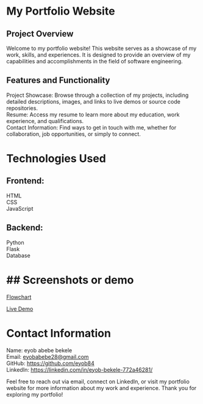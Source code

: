 <h1>My Portfolio Website</h1>

<h2>Project Overview</h2>
Welcome to my portfolio website! This website serves as a showcase of my work, skills, and experiences. It is designed to provide an overview of my capabilities and accomplishments in the field of software engineering.

<h2>Features and Functionality</h2>
Project Showcase: Browse through a collection of my projects, including detailed descriptions, images, and links to live demos or source code repositories.</br>
Resume: Access my resume to learn more about my education, work experience, and qualifications.</br>
Contact Information: Find ways to get in touch with me, whether for collaboration, job opportunities, or simply to connect.

<h1>Technologies Used</h1>

<h2>Frontend:</h2> HTML</br> CSS </br>JavaScript
<h2>Backend:</h2> Python </br> Flask </br> Database





<h1>## Screenshots or demo </h1>

[Flowchart](https://lucid.app/lucidchart/ca65c284-0af1-474a-8bc5-31db0de22813/edit?viewport_loc=-5%2C382%2C2585%2C1134%2C0_0&invitationId=inv_ee846e2e-39fe-469a-881d-c0282862f0e5)

[Live Demo](https://drive.google.com/file/d/1xiRmX4-Lxw-8CidptAvIEWnqzIsJk6jM/view?usp=sharing)


<h1>Contact Information</h1>

Name: eyob abebe bekele </br>
Email: eyobabebe28@gmail.com </br>
GitHub: https://github.com/eyob84 </br>
LinkedIn: https://linkedin.com/in/eyob-bekele-772a46281/




Feel free to reach out via email, connect on LinkedIn, or visit my portfolio website for more information about my work and experience. Thank you for exploring my portfolio!
